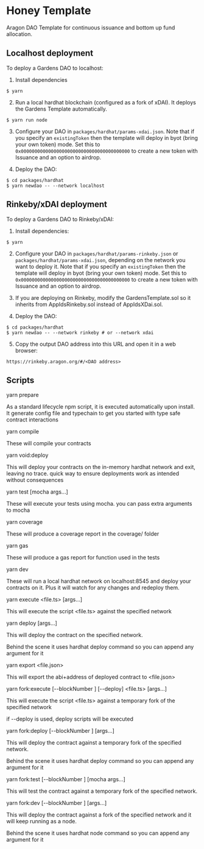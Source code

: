 # Honey Template

Aragon DAO Template for continuous issuance and bottom up fund allocation.

## Localhost deployment

To deploy a Gardens DAO to localhost:

1. Install dependencies

```
$ yarn
```

2. Run a local hardhat blockchain (configured as a fork of xDAI). It deploys the Gardens Template automatically.

```
$ yarn run node
```

3. Configure your DAO in `packages/hardhat/params-xdai.json`.
   Note that if you specify an `existingToken` then the template will deploy in byot (bring your own token) mode.
   Set this to `0x0000000000000000000000000000000000000000` to create a new token with Issuance and an option to airdrop.

4. Deploy the DAO:

```
$ cd packages/hardhat
$ yarn newdao -- --network localhost
```

## Rinkeby/xDAI deployment

To deploy a Gardens DAO to Rinkeby/xDAI:

1. Install dependencies:

```
$ yarn
```

2. Configure your DAO in `packages/hardhat/params-rinkeby.json` or `packages/hardhat/params-xdai.json`, depending on the network you want to deploy it.
   Note that if you specify an `existingToken` then the template will deploy in byot (bring your own token) mode.
   Set this to `0x0000000000000000000000000000000000000000` to create a new token with Issuance and an option to airdrop.

3. If you are deploying on Rinkeby, modify the GardensTemplate.sol so it inherits from AppIdsRinkeby.sol instead of AppIdsXDai.sol.

4. Deploy the DAO:

```
$ cd packages/hardhat
$ yarn newdao -- --network rinkeby # or --network xdai
```

5. Copy the output DAO address into this URL and open it in a web browser:

```
https://rinkeby.aragon.org/#/<DAO address>
```

## Scripts

yarn prepare

As a standard lifecycle npm script, it is executed automatically upon install. It generate config file and typechain to get you started with type safe contract interactions

yarn compile

These will compile your contracts

yarn void:deploy

This will deploy your contracts on the in-memory hardhat network and exit, leaving no trace. quick way to ensure deployments work as intended without consequences

yarn test [mocha args...]

These will execute your tests using mocha. you can pass extra arguments to mocha

yarn coverage

These will produce a coverage report in the coverage/ folder

yarn gas

These will produce a gas report for function used in the tests

yarn dev

These will run a local hardhat network on localhost:8545 and deploy your contracts on it. Plus it will watch for any changes and redeploy them.

yarn execute <network> <file.ts> [args...]

This will execute the script <file.ts> against the specified network

yarn deploy <network> [args...]

This will deploy the contract on the specified network.

Behind the scene it uses hardhat deploy command so you can append any argument for it

yarn export <network> <file.json>

This will export the abi+address of deployed contract to <file.json>

yarn fork:execute <network> [--blockNumber <blockNumber>] [--deploy] <file.ts> [args...]

This will execute the script <file.ts> against a temporary fork of the specified network

if --deploy is used, deploy scripts will be executed

yarn fork:deploy <network> [--blockNumber <blockNumber>] [args...]

This will deploy the contract against a temporary fork of the specified network.

Behind the scene it uses hardhat deploy command so you can append any argument for it

yarn fork:test <network> [--blockNumber <blockNumber>] [mocha args...]

This will test the contract against a temporary fork of the specified network.

yarn fork:dev <network> [--blockNumber <blockNumber>] [args...]

This will deploy the contract against a fork of the specified network and it will keep running as a node.

Behind the scene it uses hardhat node command so you can append any argument for it
